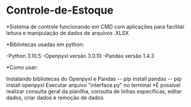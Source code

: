 # Controle-de-Estoque
*Sistema de controle funcionando em CMD com aplicações para facilitar leitura e manipulação de dados de arquivos .XLSX

*Bibliotecas usadas em python:

-Python 3.10.5
-Openpyxl versão 3.0.10
-Pandas versão 1.4.3

*Como usar:

Instalando bibliotecas do Openpyxl e Pandas 
 -- pip install pandas 
 -- pip install openpyxl
Executar arquivo "interface.py" no terminal
*É possivel realizar consulta geral da planílha, consulta de linhas específicas, editar dados, criar dados e remoção de dados